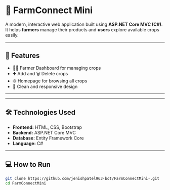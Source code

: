 # 🌾 FarmConnect Mini

A modern, interactive web application built using **ASP.NET Core MVC (C#)**.  
It helps **farmers** manage their products and **users** explore available crops easily.

---

## 🚀 Features
- 👨‍🌾 Farmer Dashboard for managing crops  
- ➕ Add and 🗑️ Delete crops  
- 🌐 Homepage for browsing all crops  
- 🎨 Clean and responsive design  

---



---

## 🛠️ Technologies Used
- **Frontend:** HTML, CSS, Bootstrap  
- **Backend:** ASP.NET Core MVC  
- **Database:** Entity Framework Core  
- **Language:** C#

---

## 💻 How to Run
```bash
git clone https://github.com/jenishpatel963-bot/FarmConnectMini-.git
cd FarmConnectMini

